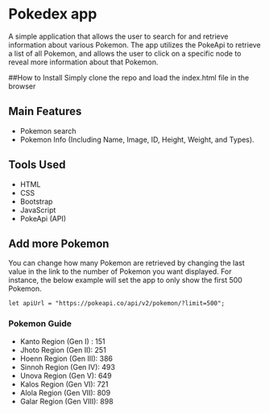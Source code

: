 # Pokedex app

A simple application that allows the user to search for and retrieve information about various Pokemon. The app utilizes the PokeApi to retrieve a list of all Pokemon, and allows the user to click on a specific node to reveal more information about that Pokemon.

##How to Install
Simply clone the repo and load the index.html file in the browser

## Main Features

- Pokemon search
- Pokemon Info (Including Name, Image, ID, Height, Weight, and Types).

## Tools Used

- HTML
- CSS
- Bootstrap
- JavaScript
- PokeApi (API)

## Add more Pokemon

You can change how many Pokemon are retrieved by changing the last value in the link to the number of Pokemon you want displayed. For instance, the below example will set the app to only show the first 500 Pokemon.

```
let apiUrl = "https://pokeapi.co/api/v2/pokemon/?limit=500";
```

### Pokemon Guide

- Kanto Region (Gen I) : 151
- Jhoto Region (Gen II): 251
- Hoenn Region (Gen III): 386
- Sinnoh Region (Gen IV): 493
- Unova Region (Gen V): 649
- Kalos Region (Gen VI): 721
- Alola Region (Gen VII): 809
- Galar Region (Gen VIII): 898
